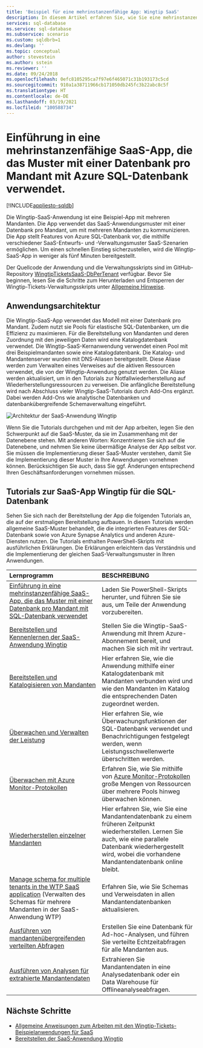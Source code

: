 ```yaml
---
title: 'Beispiel für eine mehrinstanzenfähige App: Wingtip SaaS'
description: In diesem Artikel erfahren Sie, wie Sie eine mehrinstanzenfähige Beispielanwendung nutzen, die Azure SQL-Datenbank verwendet – das Wingtip-SaaS-Beispiel.
services: sql-database
ms.service: sql-database
ms.subservice: scenario
ms.custom: sqldbrb=1
ms.devlang: ''
ms.topic: conceptual
author: stevestein
ms.author: sstein
ms.reviewer: ''
ms.date: 09/24/2018
ms.openlocfilehash: 0efc8105295ca7f97e6f465071c31b193173c5cd
ms.sourcegitcommit: 910a1a38711966cb171050db245fc3b22abc8c5f
ms.translationtype: HT
ms.contentlocale: de-DE
ms.lasthandoff: 03/19/2021
ms.locfileid: "100588734"
---
```

# <a name="introduction-to-a-multitenant-saas-app-that-uses-the-database-per-tenant-pattern-with-azure-sql-database"></a>Einführung in eine mehrinstanzenfähige SaaS-App, die das Muster mit einer Datenbank pro Mandant mit Azure SQL-Datenbank verwendet.
[!INCLUDE[appliesto-sqldb](../includes/appliesto-sqldb.md)]

Die Wingtip-SaaS-Anwendung ist eine Beispiel-App mit mehreren Mandanten. Die App verwendet das SaaS-Anwendungsmuster mit einer Datenbank pro Mandant, um mit mehreren Mandanten zu kommunizieren. Die App stellt Features von Azure SQL-Datenbank vor, die mithilfe verschiedener SaaS-Entwurfs- und -Verwaltungsmuster SaaS-Szenarien ermöglichen. Um einen schnellen Einstieg sicherzustellen, wird die Wingtip-SaaS-App in weniger als fünf Minuten bereitgestellt.

Der Quellcode der Anwendung und die Verwaltungsskripts sind im GitHub-Repository [WingtipTicketsSaaS-DbPerTenant](https://github.com/Microsoft/WingtipTicketsSaaS-DbPerTenant) verfügbar. Bevor Sie beginnen, lesen Sie die Schritte zum Herunterladen und Entsperren der Wingtip-Tickets-Verwaltungsskripts unter [Allgemeine Hinweise](saas-tenancy-wingtip-app-guidance-tips.md).

## <a name="application-architecture"></a>Anwendungsarchitektur

Die Wingtip-SaaS-App verwendet das Modell mit einer Datenbank pro Mandant. Zudem nutzt sie Pools für elastische SQL-Datenbanken, um die Effizienz zu maximieren. Für die Bereitstellung von Mandanten und deren Zuordnung mit den jeweiligen Daten wird eine Katalogdatenbank verwendet. Die Wingtip-SaaS-Kernanwendung verwendet einen Pool mit drei Beispielmandanten sowie eine Katalogdatenbank. Die Katalog- und Mandantenserver wurden mit DNS-Aliasen bereitgestellt. Diese Aliase werden zum Verwalten eines Verweises auf die aktiven Ressourcen verwendet, die von der Wingtip-Anwendung genutzt werden. Die Aliase werden aktualisiert, um in den Tutorials zur Notfallwiederherstellung auf Wiederherstellungsressourcen zu verweisen. Die anfängliche Bereitstellung wird nach Abschluss vieler Wingtip-SaaS-Tutorials durch Add-Ons ergänzt. Dabei werden Add-Ons wie analytische Datenbanken und datenbankübergreifende Schemaverwaltung eingeführt.


![Architektur der SaaS-Anwendung Wingtip](./media/saas-dbpertenant-wingtip-app-overview/app-architecture.png)


Wenn Sie die Tutorials durchgehen und mit der App arbeiten, legen Sie den Schwerpunkt auf die SaaS-Muster, da sie im Zusammenhang mit der Datenebene stehen. Mit anderen Worten: Konzentrieren Sie sich auf die Datenebene, und nehmen Sie keine übermäßige Analyse der App selbst vor. Sie müssen die Implementierung dieser SaaS-Muster verstehen, damit Sie die Implementierung dieser Muster in Ihre Anwendungen vornehmen können. Berücksichtigen Sie auch, dass Sie ggf. Änderungen entsprechend Ihren Geschäftsanforderungen vornehmen müssen.

## <a name="sql-database-wingtip-saas-tutorials"></a>Tutorials zur SaaS-App Wingtip für die SQL-Datenbank

Sehen Sie sich nach der Bereitstellung der App die folgenden Tutorials an, die auf der erstmaligen Bereitstellung aufbauen. In diesen Tutorials werden allgemeine SaaS-Muster behandelt, die die integrierten Features der SQL-Datenbank sowie von Azure Synapse Analytics und anderen Azure-Diensten nutzen. Die Tutorials enthalten PowerShell-Skripts mit ausführlichen Erklärungen. Die Erklärungen erleichtern das Verständnis und die Implementierung der gleichen SaaS-Verwaltungsmuster in Ihren Anwendungen.


| Lernprogramm | BESCHREIBUNG |
|:--|:--|
| [Einführung in eine mehrinstanzenfähige SaaS-App, die das Muster mit einer Datenbank pro Mandant mit SQL-Datenbank verwendet](saas-tenancy-wingtip-app-guidance-tips.md) | Laden Sie PowerShell-Skripts herunter, und führen Sie sie aus, um Teile der Anwendung vorzubereiten. |
|[Bereitstellen und Kennenlernen der SaaS-Anwendung Wingtip](./saas-dbpertenant-get-started-deploy.md)|  Stellen Sie die Wingtip-SaaS-Anwendung mit Ihrem Azure-Abonnement bereit, und machen Sie sich mit ihr vertraut. |
|[Bereitstellen und Katalogisieren von Mandanten](./saas-dbpertenant-provision-and-catalog.md)| Hier erfahren Sie, wie die Anwendung mithilfe einer Katalogdatenbank mit Mandanten verbunden wird und wie den Mandanten im Katalog die entsprechenden Daten zugeordnet werden. |
|[Überwachen und Verwalten der Leistung](./saas-dbpertenant-performance-monitoring.md)| Hier erfahren Sie, wie Überwachungsfunktionen der SQL-Datenbank verwendet und Benachrichtigungen festgelegt werden, wenn Leistungsschwellenwerte überschritten werden. |
|[Überwachen mit Azure Monitor-Protokollen](./saas-dbpertenant-log-analytics.md) | Erfahren Sie, wie Sie mithilfe von [Azure Monitor-Protokollen](../../azure-monitor/logs/log-query-overview.md) große Mengen von Ressourcen über mehrere Pools hinweg überwachen können. |
|[Wiederherstellen einzelner Mandanten](./saas-dbpertenant-restore-single-tenant.md)| Hier erfahren Sie, wie Sie eine Mandantendatenbank zu einem früheren Zeitpunkt wiederherstellen. Lernen Sie auch, wie eine parallele Datenbank wiederhergestellt wird, wobei die vorhandene Mandantendatenbank online bleibt. |
|[Manage schema for multiple tenants in the WTP SaaS application](saas-tenancy-schema-management.md) (Verwalten des Schemas für mehrere Mandanten in der SaaS-Anwendung WTP)| Erfahren Sie, wie Sie Schemas und Verweisdaten in allen Mandantendatenbanken aktualisieren. |
|[Ausführen von mandantenübergreifenden verteilten Abfragen](saas-tenancy-cross-tenant-reporting.md) | Erstellen Sie eine Datenbank für Ad-hoc-Analysen, und führen Sie verteilte Echtzeitabfragen für alle Mandanten aus.  |
|[Ausführen von Analysen für extrahierte Mandantendaten](saas-tenancy-tenant-analytics.md) | Extrahieren Sie Mandantendaten in eine Analysedatenbank oder ein Data Warehouse für Offlineanalyseabfragen. |


## <a name="next-steps"></a>Nächste Schritte

- [Allgemeine Anweisungen zum Arbeiten mit den Wingtip-Tickets-Beispielanwendungen für SaaS](saas-tenancy-wingtip-app-guidance-tips.md)
- [Bereitstellen der SaaS-Anwendung Wingtip](./saas-dbpertenant-get-started-deploy.md)